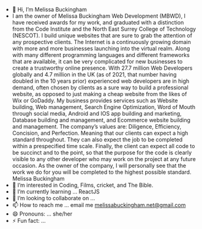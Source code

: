 - 👋 Hi, I’m Melissa Buckingham
- I am the owner of Melissa Buckingham Web Development (MBWD), I have received awards for my work, and graduated with a distinction from the Code Institute and the North East Surrey College of Technology (NESCOT). I build unique websites that are sure to grab the attention of any prospective clients.
The Internet is a continuously growing domain with more and more businesses launching into the virtual realm. Along with many different programming languages and different frameworks that are available, it can be very complicated for new businesses to create a trustworthy online presence. With 27.7 million Web Developers globally and 4.7 million in the UK (as of 2021, that number having doubled in the 10 years prior) experienced web developers are in high demand, often chosen by clients as a sure way to build a professional website, as opposed to just making a cheap website from the likes of Wix or GoDaddy.
My business provides services such as Website building, Web management, Search Engine Optimization, Word of Mouth through social media, Android and IOS app building and marketing, Database building and management, and Ecommerce website building and management.
The company’s values are: Diligence, Efficiency, Concision, and Perfection. Meaning that our clients can expect a high standard throughout. They can also expect the job to be completed within a prespecified time scale. Finally, the client can expect all code to be succinct and to the point, so that the purpose for the code is clearly visible to any other developer who may work on the project at any future occasion.
As the owner of the company, I will personally see that the work we do for you will be completed to the highest possible standard.
Melissa Buckingham
- 👀 I’m interested in Coding, Films, cricket, and The Bible.
- 🌱 I’m currently learning ... ReactJS
- 💞️ I’m looking to collaborate on ...
- 📫 How to reach me ... email me melissabuckingham.net@gmail.com
- 😄 Pronouns: ... she/her
- ⚡ Fun fact: ...

<!---
MelissaBuckingham/MelissaBuckingham is a ✨ special ✨ repository because its `README.md` (this file) appears on your GitHub profile.
You can click the Preview link to take a look at your changes.
--->
